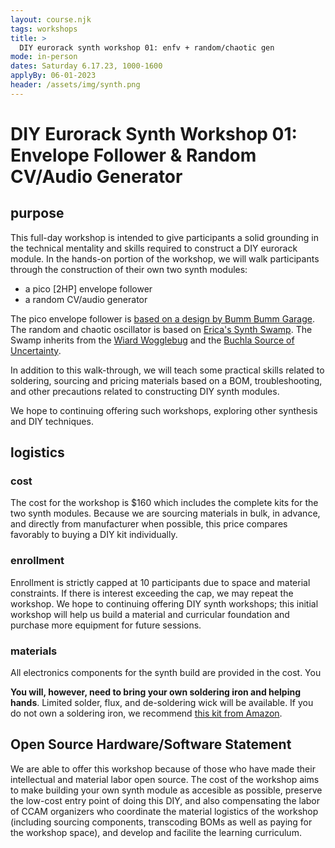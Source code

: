 ```yaml
---
layout: course.njk
tags: workshops
title: >
  DIY eurorack synth workshop 01: enfv + random/chaotic gen
mode: in-person
dates: Saturday 6.17.23, 1000-1600
applyBy: 06-01-2023
header: /assets/img/synth.png
---
```


# DIY Eurorack Synth Workshop 01: Envelope Follower & Random CV/Audio Generator

## purpose

This full-day workshop is intended to give participants a solid grounding in the technical mentality and skills required to construct a DIY eurorack module. In the hands-on portion of the workshop, we will walk participants through the construction of their own two synth modules:

- a pico [2HP] envelope follower
- a random CV/audio generator

The pico envelope follower is [based on a design by Bumm Bumm Garage](https://www.bummbummgarage.com/modules/envelope-follower/). The random and chaotic oscillator is based on [Erica's Synth Swamp](https://www.ericasynths.lv/shop/discontinued-products/diy-swamp/). The Swamp inherits from the [Wiard Wogglebug](https://learningmodular.com/glossary/wogglebug/) and the [Buchla Source of Uncertainty](https://learningmodular.com/glossary/source-of-uncertainty/).

In addition to this walk-through, we will teach some practical skills related to soldering, sourcing and pricing materials based on a BOM, troubleshooting, and other precautions related to constructing DIY synth modules.

We hope to continuing offering such workshops, exploring other synthesis and DIY techniques.

## logistics

### cost

The cost for the workshop is $160 which includes the complete kits for the two synth modules. Because we are sourcing materials in bulk, in advance, and directly from manufacturer when possible, this price compares favorably to buying a DIY kit individually.

### enrollment

Enrollment is strictly capped at 10 participants due to space and material constraints. If there is interest exceeding the cap, we may repeat the workshop. We hope to continuing offering DIY synth workshops; this initial workshop will help us build a material and curricular foundation and purchase more equipment for future sessions.

### materials

All electronics components for the synth build are provided in the cost. You

**You will, however, need to bring your own soldering iron and helping hands**. Limited solder, flux, and de-soldering wick will be available. If you do not own a soldering iron, we recommend [this kit from Amazon](https://www.amazon.com/Soldering-Kit-Temperature-Desoldering-Electronics/dp/B07GTGGLXN/ref=sr_1_7?crid=3V2T0W59ICL46&keywords=soldering+kit&qid=1683133029&sprefix=soldering+kit%2Caps%2C174&sr=8-7).

## Open Source Hardware/Software Statement

We are able to offer this workshop because of those who have made their intellectual and material labor open source. The cost of the workshop aims to make building your own synth module as accesible as possible, preserve the low-cost entry point of doing this DIY, and also compensating the labor of CCAM organizers who coordinate the material logistics of the workshop (including sourcing components, transcoding BOMs as well as paying for the workshop space), and develop and facilite the learning curriculum.
